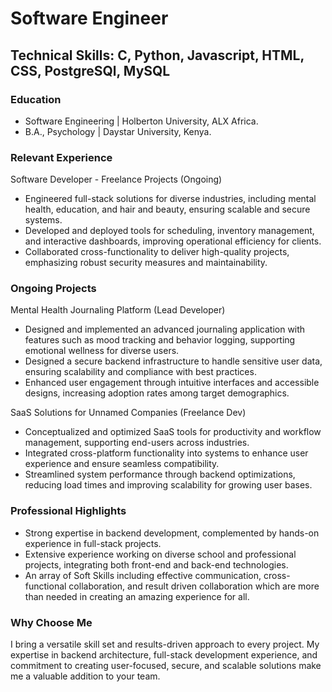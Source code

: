 # Software Engineer

## Technical Skills: C, Python, Javascript, HTML, CSS, PostgreSQl, MySQL

### Education
- Software Engineering | Holberton University, ALX Africa.
- B.A., Psychology | Daystar University, Kenya.

### Relevant Experience
Software Developer - Freelance Projects (Ongoing)
- Engineered full-stack solutions for diverse industries, including mental health, education, and hair and beauty, ensuring scalable and secure systems.
- Developed and deployed tools for scheduling, inventory management, and interactive dashboards, improving operational efficiency for clients.
- Collaborated cross-functionality to deliver high-quality projects, emphasizing robust security measures and maintainability.

### Ongoing Projects
Mental Health Journaling Platform (Lead Developer)
- Designed and implemented an advanced journaling application with features such as mood tracking and behavior logging, supporting emotional wellness for diverse users.
- Designed a secure backend infrastructure to handle sensitive user data, ensuring scalability and compliance with best practices.
- Enhanced user engagement through intuitive interfaces and accessible designs, increasing adoption rates among target demographics.

SaaS Solutions for Unnamed Companies (Freelance Dev)
- Conceptualized and optimized SaaS tools for productivity and workflow management, supporting end-users across industries.
- Integrated cross-platform functionality into systems to enhance user experience and ensure seamless compatibility.
- Streamlined system performance through backend optimizations, reducing load times and improving scalability for growing user bases.
  
### Professional Highlights
- Strong expertise in backend development, complemented by hands-on experience in full-stack projects.
- Extensive experience working on diverse school and professional projects, integrating both front-end and back-end technologies.
- An array of Soft Skills including effective communication, cross-functional collaboration, and result driven collaboration which are more than needed in creating an amazing experience for all.

  
### Why Choose Me
I bring a versatile skill set and results-driven approach to every project. My expertise in backend architecture, full-stack development experience, and commitment to creating user-focused, secure, and scalable solutions make me a valuable addition to your team.

